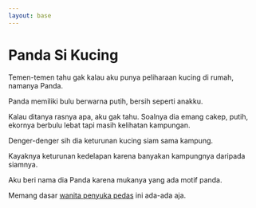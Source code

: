 ```yaml
---
layout: base
---
```


# Panda Si Kucing

Temen-temen tahu gak kalau aku punya peliharaan kucing di rumah, namanya Panda.

Panda memiliki bulu berwarna putih, bersih seperti anakku.

Kalau ditanya rasnya apa, aku gak tahu. Soalnya dia emang cakep, putih, ekornya berbulu lebat tapi masih kelihatan kampungan.

Denger-denger sih dia keturunan kucing siam sama kampung.

Kayaknya keturunan kedelapan karena banyakan kampungnya daripada siamnya.

Aku beri nama dia Panda karena mukanya yang ada motif panda.

Memang dasar [wanita penyuka pedas](https://irraoctavia.com) ini ada-ada aja.
